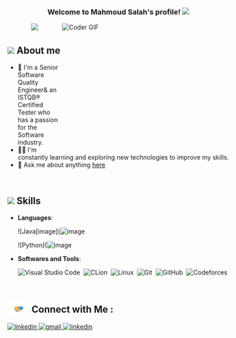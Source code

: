 <h3 align="center">
  Welcome to Mahmoud Salah's profile!
  <img src="https://media.giphy.com/media/hvRJCLFzcasrR4ia7z/giphy.gif" width="28">
</h3>


<img align="right" src="https://media.giphy.com/media/SWoSkN6DxTszqIKEqv/giphy.gif" alt="Coder GIF" width="380" height="280">

<!-- Typing SVG by DenverCoder1 - https://github.com/DenverCoder1/readme-typing-svg -->
<p align="center">
  <a href="https://github.com/DenverCoder1/readme-typing-svg"><img src="https://readme-typing-svg.herokuapp.com/?lines=CSE%20Student;Interested%20about%20Embedded%20Systems;Be%20Who%20You%20Want%20To%20Be&font=Fira%20Code&center=true&width=440&height=45&color=0df3f3&vCenter=true&size=22"></a>
</p> 

## <picture><img src = "https://github.com/7oSkaaa/7oSkaaa/blob/main/Images/about_me.gif?raw=true" width = 50px></picture> About me

- 🏢 I'm a Senior Software Quality Engineer& an ISTQB® Certified Tester who has a passion for the Software industry.
- 👨‍💻 I'm constantly learning and exploring new technologies to improve my skills.
- 💬  Ask me about anything [here]([https://www.linkedin.com/in/mostafa-alaa-elsisi-94a757238](http://www.linkedin.com/in/mahmoud-salah-262712249))

<br>

## <img src="https://media2.giphy.com/media/QssGEmpkyEOhBCb7e1/giphy.gif?cid=ecf05e47a0n3gi1bfqntqmob8g9aid1oyj2wr3ds3mg700bl&rid=giphy.gif" width ="30"><b> Skills</b>

<p align="center">

- **Languages**:

   ![Java[image](![image](![image](https://github.com/mahmoudsalah91/mahmoudsalah91/assets/108552674/2d3e9ea9-9538-4446-8913-917db2242645)
)


    ![Python](![image](https://github.com/mahmoudsalah91/mahmoudsalah91/assets/108552674/9e8f34bc-8462-4083-91d1-91533189392d)

   
- **Softwares and Tools**:

        
    ![Visual Studio Code](https://img.shields.io/badge/VSCode-0078D4?style=for-the-badge&logo=visual%20studio%20code&logoColor=white)&nbsp;
    ![CLion](https://img.shields.io/badge/-CLion-%2300599C.svg?style=for-the-badge&logo=CLion&logoColor=white)&nbsp;
    ![Linux](https://img.shields.io/badge/Linux-FCC624?style=for-the-badge&logo=linux&logoColor=black)&nbsp;
    ![Git](https://img.shields.io/badge/git-%23F05033.svg?style=for-the-badge&logo=git&logoColor=white)&nbsp;
    ![GitHub](https://img.shields.io/badge/github-%23121011.svg?color=black&style=for-the-badge&logo=github&logoColor=white)&nbsp;
    ![Codeforces](https://img.shields.io/badge/-Codeforces-05122A?style=for-the-badge&logo=Codeforces)&nbsp;

<br>

## <img src="https://github.com/0xAbdulKhalid/0xAbdulKhalid/raw/main/assets/mdImages/handshake.gif" width ="50"><b> Connect with Me :</b>

<a href="https://github.com/mahmoudsalah91" target="_blank">
<img src=https://img.shields.io/badge/github-%2300acee.svg?color=black&style=for-the-badge&logo=github&logoColor=white alt=linkedin style="margin-bottom: 5px;" />
</a>
<a href="mahmoudsalah201514@gmail.com" target="_blank">
<img src=https://img.shields.io/badge/gmail-%2300acee.svg?color=black&style=for-the-badge&logo=gmail&logoColor=white alt=gmail style="margin-bottom: 5px;" />
</a>
<a href="http://www.linkedin.com/in/mahmoud-salah-262712249" target="_blank">
<img src=https://img.shields.io/badge/linkedin-%ff5851db.svg?color=black&style=for-the-badge&logo=linkedin&logoColor=white alt=linkedin style="margin-bottom: 5px;" />
</a>

<!--
## 

<img align="left" src="https://github-readme-stats.vercel.app/api/top-langs?username=Mosatfa-Elsisi&show_icons=true&locale=en&layout=compact&theme=radical" alt="most used languages" />
<br>
<br>
<div width=400px>
<a href="https://komarev.com/ghpvc/?username=Mosatfa-Elsisim&style=for-the-badge">
    <img center="left" src="https://komarev.com/ghpvc/?username=Mosatfa-Elsisi&style=for-the-badge">
</a>
</div>
-->
